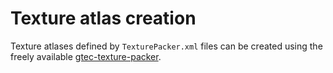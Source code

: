 # Texture atlas creation

Texture atlases defined by ```TexturePacker.xml``` files can be created using the freely available [gtec-texture-packer](https://github.com/NXPmicro/gtec-texture-packer).
